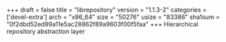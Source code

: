 +++
draft = false
title = "librepository"
version = "1.1.3-2"
categories = ['devel-extra']
arch = "x86_64"
size = "50276"
usize = "83386"
sha1sum = "0f2dbd52ed99a11e5ac28862f89a9603f00f5faa"
+++
Hierarchical repository abstraction layer